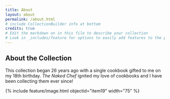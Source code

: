 ```yaml
---
title: About
layout: about
permalink: /about.html
# include CollectionBuilder info at bottom
credits: true
# Edit the markdown on in this file to describe your collection
# Look in _includes/feature for options to easily add features to the page
---
```


## About the Collection

This collection began 26 years ago with a single cookbook gifted to me on my 18th birthday. <em>The Naked Chef</em> ignited my love of cookbooks and I have been collecting them ever since!

{% include feature/image.html objectid="item19" width="75" %}
